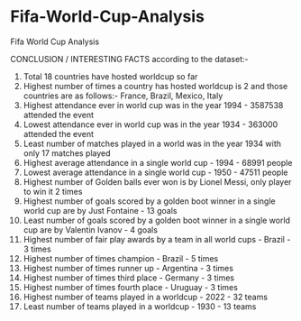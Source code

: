 # Fifa-World-Cup-Analysis
Fifa World Cup Analysis

CONCLUSION / INTERESTING FACTS according to the dataset:-

1) Total 18 countries have hosted worldcup so far
2) Highest number of times a country has hosted worldcup is 2 and those countries are as follows:-
France, Brazil, Mexico, Italy
3) Highest attendance ever in world cup was in the year 1994 - 3587538 attended the event
4) Lowest attendance ever in world cup was in the year 1934 - 363000 attended the event
5) Least number of matches played in a world was in the year 1934 with only 17 matches played
6) Highest average attendance in a single world cup - 1994 - 68991 people
7) Lowest average attendance in a single world cup - 1950 - 47511 people
8) Highest number of Golden balls ever won is by Lionel Messi, only player to win it 2 times
9) Highest number of goals scored by a golden boot winner in a single world cup are by Just Fontaine - 13 goals
10) Least number of goals scored by a golden boot winner in a single world cup are by Valentin Ivanov - 4 goals
11) Highest number of fair play awards by a team in all world cups - Brazil - 3 times
12) Highest number of times champion - Brazil - 5 times
13) Highest number of times runner up - Argentina - 3 times
14) Highest number of times third place - Germany - 3 times
15) Highest number of times fourth place - Uruguay - 3 times
16) Highest number of teams played in a worldcup - 2022 - 32 teams
17) Least number of teams played in a worldcup - 1930 - 13 teams
